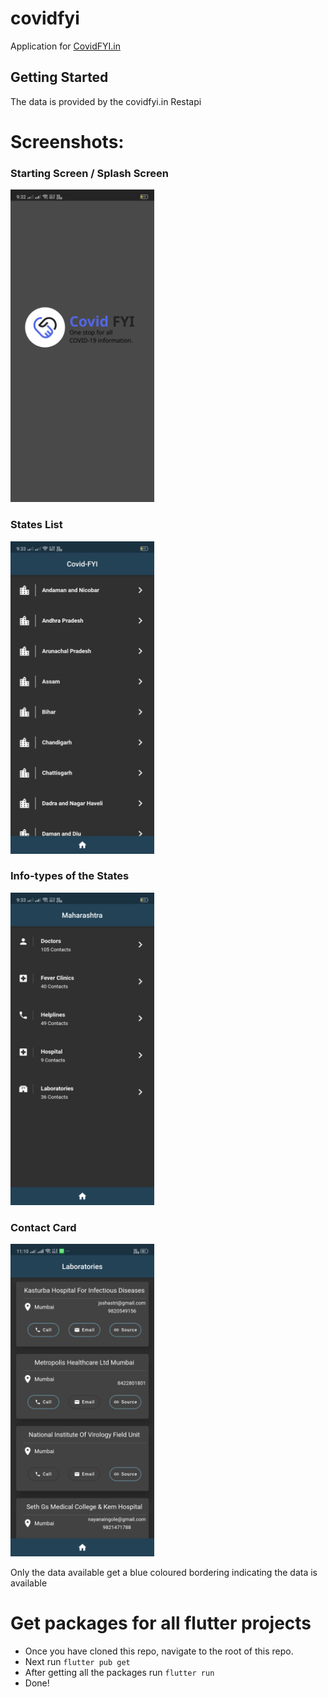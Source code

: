 # covidfyi

Application for [CovidFYI.in](https://covidfyi.in/)

## Getting Started

The data is provided by the covidfyi.in Restapi

# Screenshots:

### Starting Screen / Splash Screen

<img src="assets/Screen1.png" height="500px" />

### States List

<img src="assets/Screen2.png" height="500px" />

### Info-types of the States

<img src="assets/Screen3.png" height="500px" />

### Contact Card

<img src="assets/Screen4.png" height="500px" />


Only the data available get a blue coloured bordering indicating the data is available



# Get packages for all flutter projects

- Once you have cloned this repo, navigate to the root of this repo.
- Next run `flutter pub get`
- After getting all the packages run `flutter run`
- Done!



